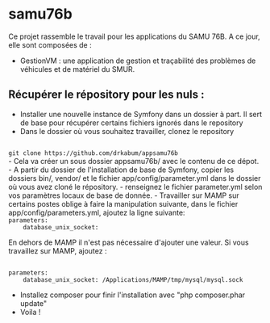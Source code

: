 samu76b
=======

Ce projet rassemble le travail pour les applications du SAMU 76B. A ce jour, elle sont composées de :

- GestionVM : une application de gestion et traçabilité des problèmes de véhicules et de matériel du SMUR.

## Récupérer le répository pour les nuls : 
- Installer une nouvelle instance de Symfony dans un dossier à part. Il sert de base pour récupérer certains fichiers ignorés dans le repository
- Dans le dossier où vous souhaitez travailler, clonez le repository
<code>
git clone https://github.com/drkabum/appsamu76b
</code>
- Cela va créer un sous dossier appsamu76b/ avec le contenu de ce dépot.
- A partir du dossier de l'installation de base de Symfony, copier les dossiers bin/, vendor/ et le fichier app/config/parameter.yml dans le dossier où vous avez cloné le répository.
- renseignez le fichier parameter.yml selon vos paramètres locaux de base de donnée.
- Travailler sur MAMP sur certains postes oblige à faire la manipulation suivante, dans le fichier app/config/parameters.yml, ajoutez la ligne suivante:

<code> 
parameters:  
    database_unix_socket:
</code>

En dehors de MAMP il n'est pas nécessaire d'ajouter une valeur. Si vous travaillez sur MAMP, ajoutez :

<code> 
parameters:  
    database_unix_socket: /Applications/MAMP/tmp/mysql/mysql.sock
</code>

- Installez composer pour finir l'installation avec "php composer.phar update"
- Voila !
